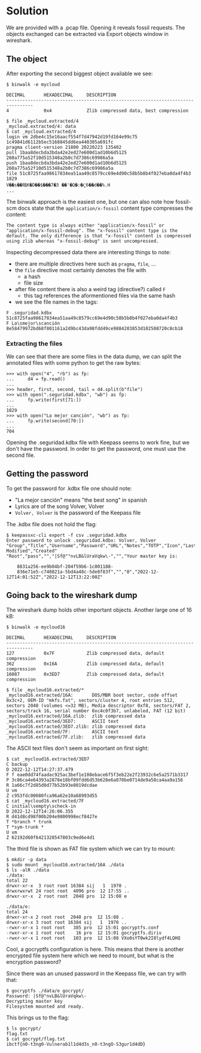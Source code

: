 # Solution

We are provided with a .pcap file. Opening it reveals fossil requests. The objects exchanged can be extracted via Export objects window in wireshark.

## The object

After exporting the second biggest object available we see:
```
$ binwalk -e mycloud 

DECIMAL       HEXADECIMAL     DESCRIPTION
--------------------------------------------------------------------------------
4             0x4             Zlib compressed data, best compression

$ file _mycloud.extracted/4
_mycloud.extracted/4: data
$ cat _mycloud.extracted/4
login vm 2dbe4c15e16aacf554f7d47942d19fd164e99c75 1c49841d6112b5ec5168845dd6ea448305a691fc
pragma client-version 21800 20220223 135402
pull 1baa8decbda3bda42e2ed27e600d1ad10b6d5125 260a775a52f10d515348a2b0c7d7386c69986a5a
push 1baa8decbda3bda42e2ed27e600d1ad10b6d5125 260a775a52f10d515348a2b0c7d7386c69986a5a
file 51c8725faa98617834ea51aa49c8579cc69e4d90c58b5b8b4f027eba0da4f4b3 1829
V��s��㮬K�D��$���7�3 ��'�Q�:�Ҁ6��d��%.H
...
```

The binwalk approach is the easiest one, but one can also note how fossil-scm docs state that the `application/x-fossil` content type compresses the content:
```
The content type is always either "application/x-fossil" or "application/x-fossil-debug". The "x-fossil" content type is the default. The only difference is that "x-fossil" content is compressed using zlib whereas "x-fossil-debug" is sent uncompressed.
```

Inspecting decompressed data there are interesting things to note:
- there are multiple directives here such as `pragma`, `file`, ...
- the `file` directive most certainly denotes the file with
  - a hash
  - file size
- after file content there is also a weird tag (directive?) called `F`
  - this tag references the aformentioned files via the same hash
- we see the file names in the tags:
```
F .seguridad.kdbx 51c8725faa98617834ea51aa49c8579cc69e4d90c58b5b8b4f027eba0da4f4b3
F La\smejor\scanción 8e58479972bd68f801161a2d9bc43da98fdd49ce9884203853d102508720c8cb18
```

### Extracting the files

We can see that there are some files in the data dump, we can split the annotated files with some python to get the raw bytes:
```
>>> with open("4", "rb") as fp:
...     d4 = fp.read()
... 
>>> header, first, second, tail = d4.split(b"file")
>>> with open(".seguridad.kdbx", "wb") as fp:
...     fp.write(first[71:])
... 
1829
>>> with open("La mejor canción", "wb") as fp:
...     fp.write(second[70:])
... 
704
```

Opening the .seguridad.kdbx file with Keepass seems to work fine, but we don't have the password. In order to get the password, one must use the second file.

## Getting the password

To get the password for .kdbx file one should note:
- "La mejor canción" means "the best song" in spanish
- Lyrics are of the song Volver, Volver
- `Volver, Volver` is the password of the Keepass file

The .kdbx file does not hold the flag:
```
$ keepassxc-cli export -f csv .seguridad.kdbx 
Enter password to unlock .seguridad.kdbx: Volver, Volver
"Group","Title","Username","Password","URL","Notes","TOTP","Icon","Last Modified","Created"
"Root","pass","","|Sf@""nvLB&lUraVqkw\-","","Your master key is:

    8831a256-ee9b04bf-204f59b6-1c001188-
    836e71e5-c740821a-5bd4a48c-5de8f83f","","0","2022-12-12T14:01:52Z","2022-12-12T13:22:00Z"
```

## Going back to the wireshark dump

The wireshark dump holds other important objects. Another large one of 16 kB:
```
$ binwalk -e mycloud16 

DECIMAL       HEXADECIMAL     DESCRIPTION
--------------------------------------------------------------------------------
127           0x7F            Zlib compressed data, default compression
362           0x16A           Zlib compressed data, default compression
16087         0x3ED7          Zlib compressed data, default compression

$ file _mycloud16.extracted/*
_mycloud16.extracted/16A:       DOS/MBR boot sector, code offset 0x3c+2, OEM-ID "mkfs.fat", sectors/cluster 4, root entries 512, sectors 2048 (volumes <=32 MB), Media descriptor 0xf8, sectors/FAT 2, sectors/track 16, serial number 0xc4c0f3b7, unlabeled, FAT (12 bit)
_mycloud16.extracted/16A.zlib:  zlib compressed data
_mycloud16.extracted/3ED7:      ASCII text
_mycloud16.extracted/3ED7.zlib: zlib compressed data
_mycloud16.extracted/7F:        ASCII text
_mycloud16.extracted/7F.zlib:   zlib compressed data
```

The ASCII text files don't seem as important on first sight:
```
$ cat _mycloud16.extracted/3ED7
C backup
D 2022-12-12T14:27:37.479
F f eae0dd74faadac925ac3bef1e108ebace6f5f3eb22e2f23932c6e5a2571b3317
P 3c86ca4e64393a2878e18bf09fdd6d53b628e6a070be0714de9a58ca4aa9a156
R 1a66c7f2d85d0d77b52b93e8019dcdae
U vm
Z c953fdc00080fca96a62e10a68993d55
$ cat _mycloud16.extracted/7F
C initial\sempty\scheck-in
D 2022-12-12T14:26:06.355
R d41d8cd98f00b204e9800998ecf8427e
T *branch * trunk
T *sym-trunk *
U vm
Z 62192d60f6421328547803c9ed6e4d1
```

The third file is shown as FAT file system which we can try to mount:
```
$ mkdir -p data
$ sudo mount _mycloud16.extracted/16A ./data
$ ls -alR ./data
./data:
total 22
drwxr-xr-x  3 root root 16384 sij   1  1970 .
drwxrwxrwt 24 root root  4096 pro  12 17:55 ..
drwxr-xr-x  2 root root  2048 pro  12 15:08 e

./data/e:
total 24
drwxr-xr-x 2 root root  2048 pro  12 15:08 .
drwxr-xr-x 3 root root 16384 sij   1  1970 ..
-rwxr-xr-x 1 root root   385 pro  12 15:01 gocryptfs.conf
-rwxr-xr-x 1 root root    16 pro  12 15:01 gocryptfs.diriv
-rwxr-xr-x 1 root root   103 pro  12 15:08 VXo0sYT0wk2I8lydf4LQHQ
```

Cool, a gocryptfs configuration is here. This means that there is another encrypted file system here which we need to mount, but what is the encryption password?

Since there was an unused password in the Keepass file, we can try with that:
```
$ gocryptfs ./data/e gocrypt/
Password: |Sf@"nvLB&lUraVqkw\-
Decrypting master key
Filesystem mounted and ready.
```

This brings us to the flag:
```
$ ls gocrypt/
flag.txt
$ cat gocrypt/flag.txt 
ibctf{n0-t3ng0-Vulnerab1l1d4d3s_n0-t3ngO-S3gur1d4dD}
```
